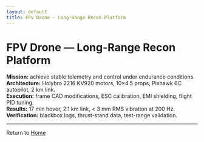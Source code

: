 ```yaml
---
layout: default
title: FPV Drone — Long-Range Recon Platform
---
```


<link rel="stylesheet" href="./assets/css/site.css">

# FPV Drone — Long-Range Recon Platform

**Mission:** achieve stable telemetry and control under endurance conditions.  
**Architecture:** Holybro 2216 KV920 motors, 10×4.5 props, Pixhawk 6C autopilot, 2 km link.  
**Execution:** frame CAD modifications, ESC calibration, EMI shielding, flight PID tuning.  
**Results:** 17 min hover, 2.1 km link, < 3 mm RMS vibration at 200 Hz.  
**Verification:** blackbox logs, thrust-stand data, test-range validation.

---

Return to [Home](./index.md)
